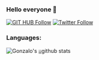 ### Hello everyone 👋

[![GIT HUB Follow](https://img.shields.io/github/followers/gnieto11?label=1&style=social)](https://github.com/gnieto11)
[![Twitter Follow](https://img.shields.io/twitter/follow/gonzalonietot?style=social)](https://twitter.com/gonzalonietot)

### Languages:

![Gonzalo's ¡¡github stats](https://github-readme-stats.vercel.app/api?username=gnieto11&show_icons=true&theme=highcontrast)

